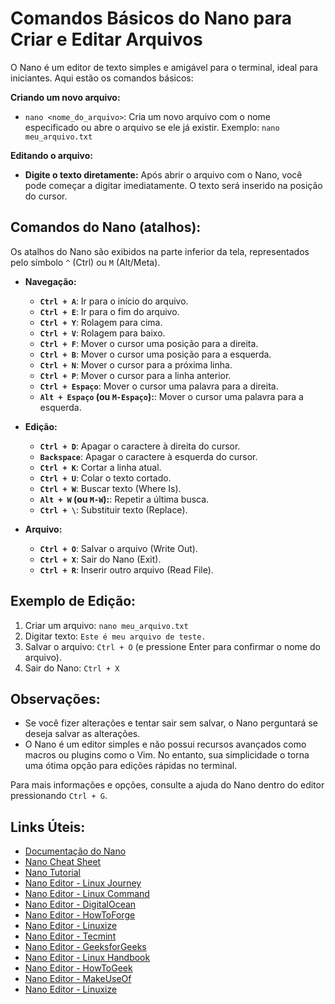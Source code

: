 # Comandos Básicos do Nano para Criar e Editar Arquivos

O Nano é um editor de texto simples e amigável para o terminal, ideal para iniciantes.  Aqui estão os comandos básicos:

**Criando um novo arquivo:**

* `nano <nome_do_arquivo>`:  Cria um novo arquivo com o nome especificado ou abre o arquivo se ele já existir. Exemplo: `nano meu_arquivo.txt`

**Editando o arquivo:**

* **Digite o texto diretamente:** Após abrir o arquivo com o Nano, você pode começar a digitar imediatamente. O texto será inserido na posição do cursor.

## Comandos do Nano (atalhos):

Os atalhos do Nano são exibidos na parte inferior da tela, representados pelo símbolo `^` (Ctrl) ou `M` (Alt/Meta).

* **Navegação:**
    * **`Ctrl + A`**: Ir para o início do arquivo.
    * **`Ctrl + E`**: Ir para o fim do arquivo.
    * **`Ctrl + Y`**: Rolagem para cima.
    * **`Ctrl + V`**: Rolagem para baixo.
    * **`Ctrl + F`**: Mover o cursor uma posição para a direita.
    * **`Ctrl + B`**: Mover o cursor uma posição para a esquerda.
    * **`Ctrl + N`**: Mover o cursor para a próxima linha.
    * **`Ctrl + P`**: Mover o cursor para a linha anterior.
    * **`Ctrl + Espaço`**: Mover o cursor uma palavra para a direita.
    * **`Alt + Espaço` (ou `M-Espaço`):**: Mover o cursor uma palavra para a esquerda.

* **Edição:**
    * **`Ctrl + D`**: Apagar o caractere à direita do cursor.
    * **`Backspace`**: Apagar o caractere à esquerda do cursor.
    * **`Ctrl + K`**: Cortar a linha atual.
    * **`Ctrl + U`**: Colar o texto cortado.
    * **`Ctrl + W`**: Buscar texto (Where Is).
    * **`Alt + W` (ou `M-W`):**: Repetir a última busca.
    * **`Ctrl + \`**: Substituir texto (Replace).

* **Arquivo:**
    * **`Ctrl + O`**: Salvar o arquivo (Write Out).
    * **`Ctrl + X`**: Sair do Nano (Exit).
    * **`Ctrl + R`**: Inserir outro arquivo (Read File).


## Exemplo de Edição:

1. Criar um arquivo: `nano meu_arquivo.txt`
2. Digitar texto:  `Este é meu arquivo de teste.`
3. Salvar o arquivo: `Ctrl + O` (e pressione Enter para confirmar o nome do arquivo).
4. Sair do Nano: `Ctrl + X`


## Observações:

* Se você fizer alterações e tentar sair sem salvar, o Nano perguntará se deseja salvar as alterações.
* O Nano é um editor simples e não possui recursos avançados como macros ou plugins como o Vim. No entanto, sua simplicidade o torna uma ótima opção para edições rápidas no terminal.

Para mais informações e opções, consulte a ajuda do Nano dentro do editor pressionando `Ctrl + G`.

## Links Úteis:
* [Documentação do Nano](https://www.nano-editor.org/docs.php)
* [Nano Cheat Sheet](https://www.nano-editor.org/dist/latest/nano.html#cheatsheet)
* [Nano Tutorial](https://www.tldp.org/HOWTO/html_single/mini/Nano/)
* [Nano Editor - Linux Journey](https://linuxjourney.com/learn/nano)
* [Nano Editor - Linux Command](https://linuxcommand.org/lc3_adv_nano.php)
* [Nano Editor - DigitalOcean](https://www.digitalocean.com/community/tutorials/how-to-use-nano-text-editor)
* [Nano Editor - HowToForge](https://www.howtoforge.com/linux-nano-editor/)
* [Nano Editor - Linuxize](https://linuxize.com/post/nano-text-editor/)
* [Nano Editor - Tecmint](https://www.tecmint.com/nano-text-editor-in-linux/)
* [Nano Editor - GeeksforGeeks](https://www.geeksforgeeks.org/nano-editor-in-linux/)
* [Nano Editor - Linux Handbook](https://linuxhandbook.com/nano-editor/)
* [Nano Editor - HowToGeek](https://www.howtogeek.com/682195/how-to-use-the-nano-text-editor-on-linux/)
* [Nano Editor - MakeUseOf](https://www.makeuseof.com/tag/nano-text-editor-linux/)
* [Nano Editor - Linuxize](https://linuxize.com/post/nano-text-editor/)

